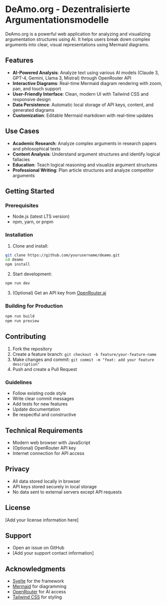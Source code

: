 # DeAmo.org - Dezentralisierte Argumentationsmodelle

DeAmo.org is a powerful web application for analyzing and visualizing argumentation structures using AI. It helps users break down complex arguments into clear, visual representations using Mermaid diagrams.

## Features

- **AI-Powered Analysis**: Analyze text using various AI models (Claude 3, GPT-4, Gemini, Llama 3, Mistral) through OpenRouter API
- **Interactive Diagrams**: Real-time Mermaid diagram rendering with zoom, pan, and touch support
- **User-Friendly Interface**: Clean, modern UI with Tailwind CSS and responsive design
- **Data Persistence**: Automatic local storage of API keys, content, and generated diagrams
- **Customization**: Editable Mermaid markdown with real-time updates

## Use Cases

- **Academic Research**: Analyze complex arguments in research papers and philosophical texts
- **Content Analysis**: Understand argument structures and identify logical fallacies
- **Education**: Teach logical reasoning and visualize argument structures
- **Professional Writing**: Plan article structures and analyze competitor arguments

## Getting Started

### Prerequisites
- Node.js (latest LTS version)
- npm, yarn, or pnpm

### Installation

1. Clone and install:
```bash
git clone https://github.com/yourusername/deamo.git
cd deamo
npm install
```

2. Start development:
```bash
npm run dev
```

3. (Optional) Get an API key from [OpenRouter.ai](https://openrouter.ai)

### Building for Production

```bash
npm run build
npm run preview
```

## Contributing

1. Fork the repository
2. Create a feature branch: `git checkout -b feature/your-feature-name`
3. Make changes and commit: `git commit -m "feat: add your feature description"`
4. Push and create a Pull Request

### Guidelines
- Follow existing code style
- Write clear commit messages
- Add tests for new features
- Update documentation
- Be respectful and constructive

## Technical Requirements

- Modern web browser with JavaScript
- (Optional) OpenRouter API key
- Internet connection for API access

## Privacy

- All data stored locally in browser
- API keys stored securely in local storage
- No data sent to external servers except API requests

## License

[Add your license information here]

## Support

- Open an issue on GitHub
- [Add your support contact information]

## Acknowledgments

- [Svelte](https://svelte.dev/) for the framework
- [Mermaid](https://mermaid.js.org/) for diagramming
- [OpenRouter](https://openrouter.ai/) for AI access
- [Tailwind CSS](https://tailwindcss.com/) for styling
